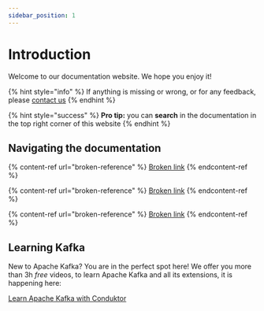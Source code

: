 ```yaml
---
sidebar_position: 1
---
```


# Introduction

Welcome to our documentation website. We hope you enjoy it!

{% hint style="info" %}
If anything is missing or wrong, or for any feedback, please [contact us](https://www.conduktor.io/contact)
{% endhint %}

{% hint style="success" %}
**Pro tip:** you can **search** in the documentation in the top right corner of this website
{% endhint %}

## Navigating the documentation

{% content-ref url="broken-reference" %}
[Broken link](broken-reference)
{% endcontent-ref %}

{% content-ref url="broken-reference" %}
[Broken link](broken-reference)
{% endcontent-ref %}

{% content-ref url="broken-reference" %}
[Broken link](broken-reference)
{% endcontent-ref %}

## Learning Kafka

New to Apache Kafka? You are in the perfect spot here! We offer you more than 3h _free_ videos, to learn Apache Kafka and all its extensions, it is happening here:

[Learn Apache Kafka with Conduktor](learn-apache-kafka-with-conduktor.md)
